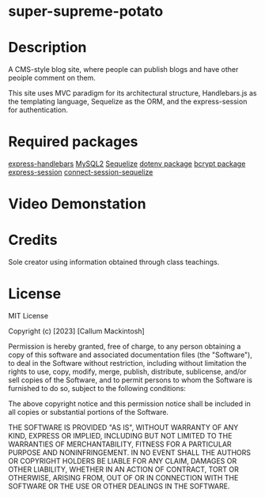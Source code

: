 # super-supreme-potato

# Description

A CMS-style blog site, where people can publish blogs and have other peoiple comment on them.

This site uses MVC paradigm for its architectural structure, Handlebars.js as the templating language, Sequelize as the ORM, and the express-session for authentication.

# Required packages

[express-handlebars](https://www.npmjs.com/package/express-handlebars)
[MySQL2](https://www.npmjs.com/package/mysql2)
[Sequelize](https://www.npmjs.com/package/sequelize)
[dotenv package](https://www.npmjs.com/package/dotenv)
[bcrypt package](https://www.npmjs.com/package/bcrypt)
[express-session](https://www.npmjs.com/package/express-session)
[connect-session-sequelize](https://www.npmjs.com/package/connect-session-sequelize)

# Video Demonstation


# Credits

Sole creator using information obtained through class teachings.

# License

MIT License

Copyright (c) [2023] [Callum Mackintosh]

Permission is hereby granted, free of charge, to any person obtaining a copy of this software and associated documentation files (the "Software"), to deal in the Software without restriction, including without limitation the rights to use, copy, modify, merge, publish, distribute, sublicense, and/or sell copies of the Software, and to permit persons to whom the Software is furnished to do so, subject to the following conditions:

The above copyright notice and this permission notice shall be included in all copies or substantial portions of the Software.

THE SOFTWARE IS PROVIDED "AS IS", WITHOUT WARRANTY OF ANY KIND, EXPRESS OR IMPLIED, INCLUDING BUT NOT LIMITED TO THE WARRANTIES OF MERCHANTABILITY, FITNESS FOR A PARTICULAR PURPOSE AND NONINFRINGEMENT. IN NO EVENT SHALL THE AUTHORS OR COPYRIGHT HOLDERS BE LIABLE FOR ANY CLAIM, DAMAGES OR OTHER LIABILITY, WHETHER IN AN ACTION OF CONTRACT, TORT OR OTHERWISE, ARISING FROM, OUT OF OR IN CONNECTION WITH THE SOFTWARE OR THE USE OR OTHER DEALINGS IN THE SOFTWARE.